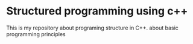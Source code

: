 # Structured programming using c++
This is my repository about programing structure in C++.  about basic programming principles
